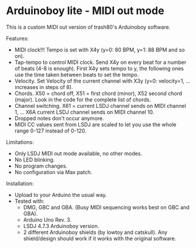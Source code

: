 # Arduinoboy lite - MIDI out mode
This is a custom MIDI out version of trash80's Arduinoboy software.

Features:
* MIDI clock!!! Tempo is set with X4y (y=0: 80 BPM, y=1: 88 BPM and so on).
* Tap-tempo to control MIDI clock. Send X4y on every beat for a number of beats (4-8 is enough). First X4y sets tempo to y, the following ones use the time taken between beats to set the tempo.
* Velocity. Set Velocity of the current channel with X3y (y=0: velocity=1, ... increases in steps of 8).
* Chords. X50 = chord off, X51 = first chord (minor), X52 second chord (major). Look in the code for the complete list of chords.
* Channel switching. X61 = current LSDJ channel sends on MIDI channel 1, ... X6A current LSDJ channel sends on MIDI channel 10.
* Dropped notes don't occur anymore.
* MIDI CC values sent from LSDJ are scaled to let you use the whole range 0-127 instead of 0-120.

Limitations:
* Only LSDJ MIDI out mode available, no other modes.
* No LED blinking.
* No program changes.
* No configuration via Max patch.

Installation:
* Upload to your Arduino the usual way.
* Tested with:
  * DMG, GBC and GBA. (Busy MIDI sequencing works best on GBC and GBA).
  * Arduino Uno Rev. 3.
  * LSDJ 4.7.3 Arduinoboy version.
  * 2 different Arduinoboy shields (by lowtoy and catskull). Any shield/design should work if it works with the original software.
